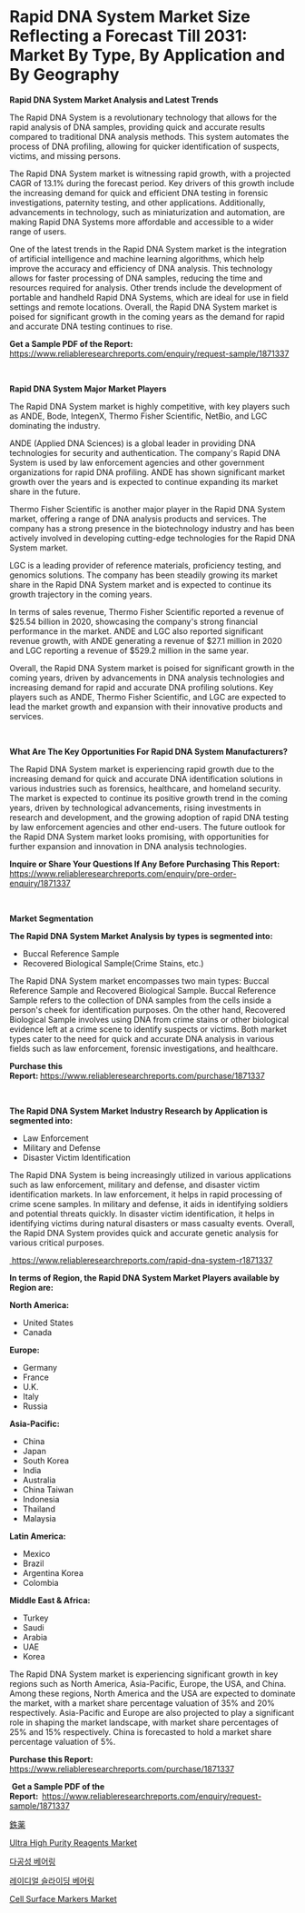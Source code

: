 <p><h1>Rapid DNA System Market Size Reflecting a Forecast Till 2031: Market By Type, By Application and By Geography</h1></p><p><strong>Rapid DNA System Market Analysis and Latest Trends</strong></p>
<p><p>The Rapid DNA System is a revolutionary technology that allows for the rapid analysis of DNA samples, providing quick and accurate results compared to traditional DNA analysis methods. This system automates the process of DNA profiling, allowing for quicker identification of suspects, victims, and missing persons.</p><p>The Rapid DNA System market is witnessing rapid growth, with a projected CAGR of 13.1% during the forecast period. Key drivers of this growth include the increasing demand for quick and efficient DNA testing in forensic investigations, paternity testing, and other applications. Additionally, advancements in technology, such as miniaturization and automation, are making Rapid DNA Systems more affordable and accessible to a wider range of users.</p><p>One of the latest trends in the Rapid DNA System market is the integration of artificial intelligence and machine learning algorithms, which help improve the accuracy and efficiency of DNA analysis. This technology allows for faster processing of DNA samples, reducing the time and resources required for analysis. Other trends include the development of portable and handheld Rapid DNA Systems, which are ideal for use in field settings and remote locations. Overall, the Rapid DNA System market is poised for significant growth in the coming years as the demand for rapid and accurate DNA testing continues to rise.</p></p>
<p><strong>Get a Sample PDF of the Report:&nbsp;</strong> <a href="https://www.reliableresearchreports.com/enquiry/request-sample/1871337">https://www.reliableresearchreports.com/enquiry/request-sample/1871337</a></p>
<p>&nbsp;</p>
<p><strong>Rapid DNA System Major Market Players</strong></p>
<p><p>The Rapid DNA System market is highly competitive, with key players such as ANDE, Bode, IntegenX, Thermo Fisher Scientific, NetBio, and LGC dominating the industry. </p><p>ANDE (Applied DNA Sciences) is a global leader in providing DNA technologies for security and authentication. The company's Rapid DNA System is used by law enforcement agencies and other government organizations for rapid DNA profiling. ANDE has shown significant market growth over the years and is expected to continue expanding its market share in the future. </p><p>Thermo Fisher Scientific is another major player in the Rapid DNA System market, offering a range of DNA analysis products and services. The company has a strong presence in the biotechnology industry and has been actively involved in developing cutting-edge technologies for the Rapid DNA System market.</p><p>LGC is a leading provider of reference materials, proficiency testing, and genomics solutions. The company has been steadily growing its market share in the Rapid DNA System market and is expected to continue its growth trajectory in the coming years.</p><p>In terms of sales revenue, Thermo Fisher Scientific reported a revenue of $25.54 billion in 2020, showcasing the company's strong financial performance in the market. ANDE and LGC also reported significant revenue growth, with ANDE generating a revenue of $27.1 million in 2020 and LGC reporting a revenue of $529.2 million in the same year.</p><p>Overall, the Rapid DNA System market is poised for significant growth in the coming years, driven by advancements in DNA analysis technologies and increasing demand for rapid and accurate DNA profiling solutions. Key players such as ANDE, Thermo Fisher Scientific, and LGC are expected to lead the market growth and expansion with their innovative products and services.</p></p>
<p>&nbsp;</p>
<p><strong>What Are The Key Opportunities For Rapid DNA System Manufacturers?</strong></p>
<p><p>The Rapid DNA System market is experiencing rapid growth due to the increasing demand for quick and accurate DNA identification solutions in various industries such as forensics, healthcare, and homeland security. The market is expected to continue its positive growth trend in the coming years, driven by technological advancements, rising investments in research and development, and the growing adoption of rapid DNA testing by law enforcement agencies and other end-users. The future outlook for the Rapid DNA System market looks promising, with opportunities for further expansion and innovation in DNA analysis technologies.</p></p>
<p><strong>Inquire or Share Your Questions If Any Before Purchasing This Report:</strong> <a href="https://www.reliableresearchreports.com/enquiry/pre-order-enquiry/1871337">https://www.reliableresearchreports.com/enquiry/pre-order-enquiry/1871337</a></p>
<p>&nbsp;</p>
<p><strong>Market Segmentation</strong></p>
<p><strong>The Rapid DNA System Market Analysis by types is segmented into:</strong></p>
<p><ul><li>Buccal Reference Sample</li><li>Recovered Biological Sample(Crime Stains, etc.)</li></ul></p>
<p><p>The Rapid DNA System market encompasses two main types: Buccal Reference Sample and Recovered Biological Sample. Buccal Reference Sample refers to the collection of DNA samples from the cells inside a person's cheek for identification purposes. On the other hand, Recovered Biological Sample involves using DNA from crime stains or other biological evidence left at a crime scene to identify suspects or victims. Both market types cater to the need for quick and accurate DNA analysis in various fields such as law enforcement, forensic investigations, and healthcare.</p></p>
<p><strong>Purchase this Report:&nbsp;</strong><a href="https://www.reliableresearchreports.com/purchase/1871337">https://www.reliableresearchreports.com/purchase/1871337</a></p>
<p>&nbsp;</p>
<p><strong>The Rapid DNA System Market Industry Research by Application is segmented into:</strong></p>
<p><ul><li>Law Enforcement</li><li>Military and Defense</li><li>Disaster Victim Identification</li></ul></p>
<p><p>The Rapid DNA System is being increasingly utilized in various applications such as law enforcement, military and defense, and disaster victim identification markets. In law enforcement, it helps in rapid processing of crime scene samples. In military and defense, it aids in identifying soldiers and potential threats quickly. In disaster victim identification, it helps in identifying victims during natural disasters or mass casualty events. Overall, the Rapid DNA System provides quick and accurate genetic analysis for various critical purposes.</p></p>
<p><a href="https://www.reliableresearchreports.com/rapid-dna-system-r1871337">&nbsp;https://www.reliableresearchreports.com/rapid-dna-system-r1871337</a></p>
<p><strong>In terms of Region, the Rapid DNA System Market Players available by Region are:</strong></p>
<p>
    <p> <strong> North America: </strong>
        <ul>
            <li>United States</li>
            <li>Canada</li>
        </ul>
        </p> 
    <p> <strong> Europe: </strong>
        <ul>
            <li>Germany</li>
            <li>France</li>
            <li>U.K.</li>
            <li>Italy</li>
            <li>Russia</li>
        </ul>
        </p> 
    <p> <strong> Asia-Pacific: </strong>
        <ul>
            <li>China</li>
            <li>Japan</li>
            <li>South Korea</li>
            <li>India</li>
            <li>Australia</li>
            <li>China Taiwan</li>
            <li>Indonesia</li>
            <li>Thailand</li>
            <li>Malaysia</li>
        </ul>
        </p> 
    <p> <strong> Latin America: </strong>
        <ul>
            <li>Mexico</li>
            <li>Brazil</li>
            <li>Argentina Korea</li>
            <li>Colombia</li>
        </ul>
        </p> 
    <p> <strong> Middle East & Africa: </strong>
        <ul>
            <li>Turkey</li>
            <li>Saudi</li>
            <li>Arabia</li>
            <li>UAE</li>
            <li>Korea</li>
        </ul>
    </p>
    </p>
<p><p>The Rapid DNA System market is experiencing significant growth in key regions such as North America, Asia-Pacific, Europe, the USA, and China. Among these regions, North America and the USA are expected to dominate the market, with a market share percentage valuation of 35% and 20% respectively. Asia-Pacific and Europe are also projected to play a significant role in shaping the market landscape, with market share percentages of 25% and 15% respectively. China is forecasted to hold a market share percentage valuation of 5%.</p></p>
<p><strong>Purchase this Report: </strong><a href="https://www.reliableresearchreports.com/purchase/1871337">https://www.reliableresearchreports.com/purchase/1871337</a></p>
<p>&nbsp;<strong>Get a Sample PDF of the Report:&nbsp;&nbsp;</strong><a href="https://www.reliableresearchreports.com/enquiry/request-sample/1871337">https://www.reliableresearchreports.com/enquiry/request-sample/1871337</a></p>
<p><strong></strong></p>
<p><p><a href="https://github.com/bucuel854722/Market-Research-Report-List-2/blob/main/763063246923.md">鉄薬</a></p><p><a href="https://issuu.com/reportprime-2/docs/ultra-high-purity-reagents-market-size-2030.pptx">Ultra High Purity Reagents Market</a></p><p><a href="https://github.com/TimmyMann6767/Market-Research-Report-List-1/blob/main/625323742787.md">다공성 베어링</a></p><p><a href="https://github.com/khytkeqagplkzqvh/Market-Research-Report-List-2/blob/main/685914842786.md">레이디얼 슬라이딩 베어링</a></p><p><a href="https://github.com/Airanohannonzb68e5pb53oc1/Market-Research-Report-List-2/blob/main/cell-surface-markers-market.md">Cell Surface Markers Market</a></p></p>